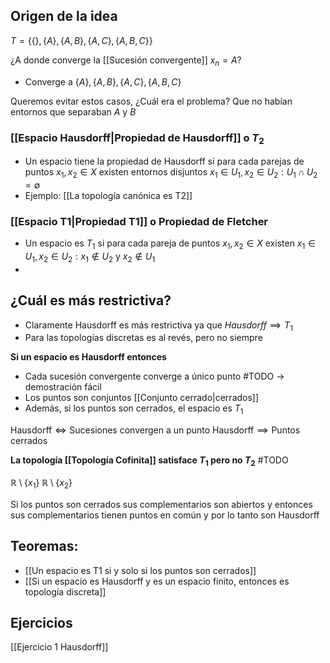 
## Origen de la idea

$T = \{\{\},\{A\}, \{A,B\}, \{A,C\}, \{A,B,C\}\}$

¿A donde converge la [[Sucesión convergente]] $x_n = A$?
 
- Converge a $\{A\}, \{A,B\}, \{A,C\}, \{A,B,C\}$

Queremos evitar estos casos, ¿Cuál era el problema?
	Que no habían entornos que separaban $A$ y $B$
### [[Espacio Hausdorff|Propiedad de Hausdorff]] o $T_2$

- Un espacio tiene la propiedad de Hausdorff si para cada parejas de puntos $x_1, x_2 \in X$ existen entornos disjuntos $x_1 \in U_1, x_2 \in U_2: U_1 \cap U_2 = \emptyset$
- Ejemplo: [[La topología canónica es T2]]

### [[Espacio T1|Propiedad T1]] o Propiedad de Fletcher

- Un espacio es $T_1$ si para cada pareja de puntos $x_1, x_2 \in X$ existen $x_1 \in U_1,x_2 \in U_2: x_1 \notin U_2$ y $x_2 \notin U_1$
- 
## ¿Cuál es más restrictiva?

- Claramente Hausdorff es más restrictiva ya que $Hausdorff \implies T_1$
- Para las topologías discretas es al revés, pero no siempre

**Si un espacio es Hausdorff entonces**

- Cada sucesión convergente converge a único punto #TODO -> demostración fácil
- Los puntos son conjuntos [[Conjunto cerrado|cerrados]]
- Además, si los puntos son cerrados, el espacio es $T_1$

$\text{Hausdorff} \Longleftrightarrow \text{Sucesiones convergen a un punto}$
$\text{Hausdorff} \implies \text{Puntos cerrados}$

**La topología [[Topología Cofinita]] satisface $T_1$ pero no $T_2$** #TODO

$\mathbb{R} \setminus \{x_1\}$
$\mathbb{R} \setminus \{x_2\}$

Si los puntos son cerrados sus complementarios son abiertos y entonces sus complementarios tienen puntos en común y por lo tanto son Hausdorff

## Teoremas:

- [[Un espacio es T1 si y solo si los puntos son cerrados]]
- [[Si un espacio es Hausdorff y es un espacio finito, entonces es topología discreta]]

## Ejercicios

[[Ejercicio 1 Hausdorff]]


